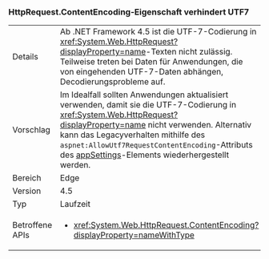 ### <a name="httprequestcontentencoding-property-prohibits-utf7"></a>HttpRequest.ContentEncoding-Eigenschaft verhindert UTF7

|   |   |
|---|---|
|Details|Ab .NET Framework 4.5 ist die UTF-7-Codierung in <xref:System.Web.HttpRequest?displayProperty=name>-Texten nicht zulässig. Teilweise treten bei Daten für Anwendungen, die von eingehenden UTF-7-Daten abhängen, Decodierungsprobleme auf.|
|Vorschlag|Im Idealfall sollten Anwendungen aktualisiert verwenden, damit sie die UTF-7-Codierung in <xref:System.Web.HttpRequest?displayProperty=name> nicht verwenden. Alternativ kann das Legacyverhalten mithilfe des <code>aspnet:AllowUtf7RequestContentEncoding</code>-Attributs des [appSettings](https://msdn.microsoft.com/library/hh975440(v=vs.110).aspx)-Elements wiederhergestellt werden.|
|Bereich|Edge|
|Version|4.5|
|Typ|Laufzeit|
|Betroffene APIs|<ul><li><xref:System.Web.HttpRequest.ContentEncoding?displayProperty=nameWithType></li></ul>|

